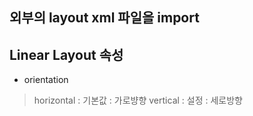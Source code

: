 
## 외부의 layout xml 파일을 import
> <include layout="@layout/linear_01" />
> <include layout="@layout/linear_02" />
> <include layout="@layout/linear_03" />

## Linear Layout 속성

* orientation
> horizontal : 기본값 : 가로뱡향
> vertical : 설정 : 세로방향
